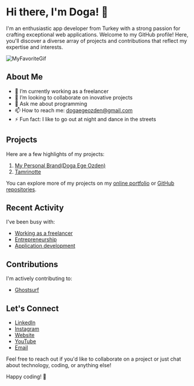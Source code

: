 # Hi there, I'm Doga! 👋

I'm an enthusiastic app developer from Turkey with a strong passion for crafting exceptional web applications. Welcome to my GitHub profile! Here, you'll discover a diverse array of projects and contributions that reflect my expertise and interests.

![MyFavoriteGif](https://media0.giphy.com/media/Dee2WU1pMHhRYoSB00/giphy.gif?cid=790b76115949ae8b411016245525440192edb105a7293e60&rid=giphy.gif&ct=g)

## About Me

- 🔭 I’m currently working as a freelancer
- 👯 I’m looking to collaborate on inovative projects
- 💬 Ask me about programming
- 📫 How to reach me: dogaegeozden@gmail.com
- ⚡ Fun fact: I like to go out at night and dance in the streets

## Projects

Here are a few highlights of my projects:

1. [My Personal Brand(Doga Ege Ozden)](https://www.dogaegeozden.com/)
2. [Tamrinotte](https://tamrinotte.com)

You can explore more of my projects on my [online portfolio](https://www.dogaegeozden.com/projects/) or [GitHub repositories](https://github.com/dogaegeozden?tab=repositories).

## Recent Activity

I've been busy with:

- [Working as a freelancer](https://www.dogaegeozden.com/services/)
- [Entrepreneurship](https://tamrinotte.com)
- [Application development](https://github.com/dogaegeozden)

## Contributions

I'm actively contributing to:

- [Ghostsurf](https://github.com/tamrinotte/ghostsurf)

## Let's Connect

- [LinkedIn](https://www.linkedin.com/in/doga-ege-ozden-a78194193/)
- [Instagram](https://www.instagram.com/dogaegeozden)
- [Website](https://www.dogaegeozden.com/register/)
- [YouTube](https://www.youtube.com/@dogaegeozden9213/videos)
- [Email](mailto:dogaegeozden@gmail.com)

Feel free to reach out if you'd like to collaborate on a project or just chat about technology, coding, or anything else!

Happy coding! 🚀
